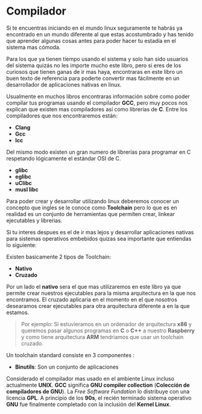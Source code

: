 # Compilador
Si te encuentras iniciando en el mundo linux seguramente te habrás ya encontrado en un mundo diferente al que estas acostumbrado y has tenido que aprender algunas cosas antes para poder hacer tu estadía en el sistema mas cómoda.

Para los que ya tienen tiempo usando el sistema y solo han sido usuarios del sistema quizás no les importe mucho este libro, pero si eres de los curiosos que tienen ganas de ir mas haya, encontraras en este libro un buen texto de referencia para poderte convertir mas fácilmente en un desarrollador de aplicaciones nativas en linux.

Usualmente en muchos libros encontraras información sobre como poder compilar tus programas usando el compilador **GCC**, pero muy pocos nos explican que existen mas compiladores así como librerías de **C**. Entre los compiladores que nos encontraremos están:

- **Clang**
- **Gcc**
- **Icc**

Del mismo modo existen un gran numero de librerías para programar en C respetando lógicamente el estándar OSI de C.

- **glibc**
- **eglibc**
- **uClibc**
- **musl libc**

Para poder crear y desarrollar utilizando linux deberemos conocer un concepto que ingles se le conoce como **Toolchain** pero lo que es en realidad es un conjunto de herramientas que permiten crear, linkear ejecutables y librerias.

Si tu interes despues es el de ir mas lejos y desarrollar aplicaciones nativas para sistemas operativos embebidos quizas sea importante que entiendas lo siguiente:

Existen basicamente 2 tipos de Toolchain:

- **Nativo**
- **Cruzado**

Por un lado el **nativo** sera el que mas utilizaremos en este libro ya que permite crear nuestros ejecutables para la misma arquitectura en la que nos encontramos. El cruzado aplicaria en el momento en el que nosotros desearamos crear ejecutables para otra arquitectura diferente a en la que estamos.

> Por ejemplo: Si estuvieramos en un ordenador de arquitectura **x86** y queremos pasar algunos programas en **C** o **C++** a nuestro **Raspberry** y como tiene arquitectura **ARM** tendriamos que usar un toolchain cruzado.

Un toolchain standard consiste en 3 componentes :

- **Binutils**: Son un conjunto de aplicaciones 


Considerado el compilador mas usado en el ambiente Linux incluso actualmente **UNIX**. **GCC** significa **GNU compiler collection** (**Colección de compiladores de GNU**).
La *Free Software Fundation* lo distribuye con una licencia **GPL**. A principio de los **90s**, el recién terminado sistema operativo **GNU** fue finalmente completado con la inclusión del **Kernel Linux**.

